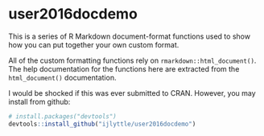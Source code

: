 
<!-- README.md is generated from README.Rmd. Please edit that file -->
user2016docdemo
===============

This is a series of R Markdown document-format functions used to show how you can put together your own custom format.

All of the custom formatting functions rely on `rmarkdown::html_document()`. The help documentation for the functions here are extracted from the `html_document()` documentation.

I would be shocked if this was ever submitted to CRAN. However, you may install from github:

``` r
# install.packages("devtools")
devtools::install_github("ijlyttle/user2016docdemo")
```
